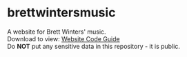 # brettwintersmusic
A website for Brett Winters' music. \
Download to view: [Website Code Guide](website-code-guide.docx) \
Do **NOT** put any sensitive data in this repository - it is public.